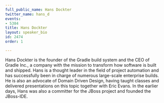 ```yaml
---
full_public_name: Hans Dockter
twitter_name: hans_d
events:
- 5384
title: Hans Dockter
layout: speaker_bio
id: 2474
order: 1

---
```

Hans Dockter is the founder of the Gradle build system and the CEO of Gradle Inc., a company with the mission to transform how software is built and shipped. Hans is a thought leader in the field of project automation and has successfully been in charge of numerous large-scale enterprise builds. He is also an advocate of Domain Driven Design, having taught classes and delivered presentations on this topic together with Eric Evans. In the earlier days, Hans was also a committer for the JBoss project and founded the JBoss-IDE.